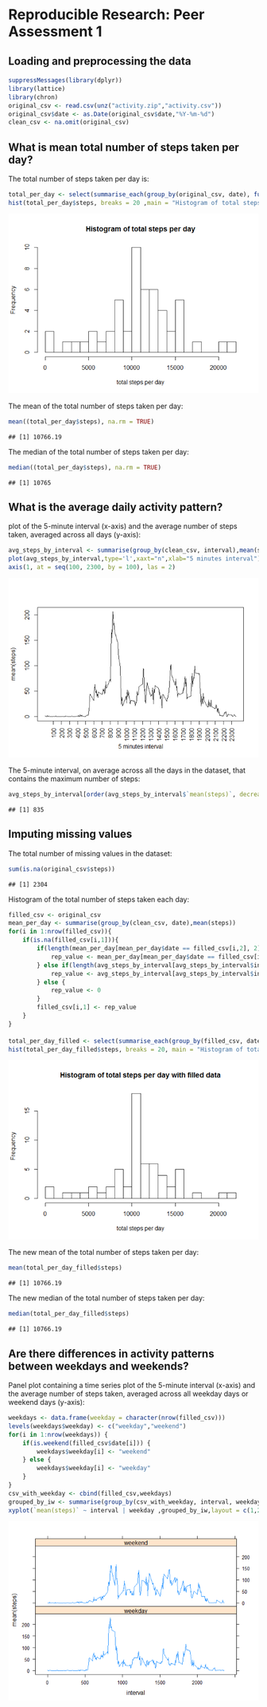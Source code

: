 # Reproducible Research: Peer Assessment 1


## Loading and preprocessing the data

```r
suppressMessages(library(dplyr))
library(lattice)
library(chron)
original_csv <- read.csv(unz("activity.zip","activity.csv"))
original_csv$date <- as.Date(original_csv$date,"%Y-%m-%d")
clean_csv <- na.omit(original_csv)
```

## What is mean total number of steps taken per day?
The total number of steps taken per day is:

```r
total_per_day <- select(summarise_each(group_by(original_csv, date), funs(sum)),date,steps)
hist(total_per_day$steps, breaks = 20 ,main = "Histogram of total steps per day", xlab = "total steps per day")
```

![](PA1_files/figure-html/unnamed-chunk-2-1.png) 

The mean of the total number of steps taken per day:

```r
mean((total_per_day$steps), na.rm = TRUE)
```

```
## [1] 10766.19
```

The median of the total number of steps taken per day:

```r
median((total_per_day$steps), na.rm = TRUE)
```

```
## [1] 10765
```


## What is the average daily activity pattern?

plot of the 5-minute interval (x-axis) and the average number of steps taken, averaged across all days (y-axis):

```r
avg_steps_by_interval <- summarise(group_by(clean_csv, interval),mean(steps))
plot(avg_steps_by_interval,type='l',xaxt="n",xlab="5 minutes interval")
axis(1, at = seq(100, 2300, by = 100), las = 2)
```

![](PA1_files/figure-html/unnamed-chunk-5-1.png) 

The 5-minute interval, on average across all the days in the dataset, that contains the maximum number of steps:

```r
avg_steps_by_interval[order(avg_steps_by_interval$`mean(steps)`, decreasing = T),][1,]$interval
```

```
## [1] 835
```


## Imputing missing values

The total number of missing values in the dataset:

```r
sum(is.na(original_csv$steps))
```

```
## [1] 2304
```

Histogram of the total number of steps taken each day:

```r
filled_csv <- original_csv
mean_per_day <- summarise(group_by(clean_csv, date),mean(steps))
for(i in 1:nrow(filled_csv)){
    if(is.na(filled_csv[i,1])){
        if(length(mean_per_day[mean_per_day$date == filled_csv[i,2], 2][[1]]) == 1){
            rep_value <- mean_per_day[mean_per_day$date == filled_csv[i,2], 2][[1]]
        } else if(length(avg_steps_by_interval[avg_steps_by_interval$interval == filled_csv[i,3], 2][[1]]) == 1) {
            rep_value <- avg_steps_by_interval[avg_steps_by_interval$interval == filled_csv[i,3], 2][[1]]
        } else {
            rep_value <- 0
        }
        filled_csv[i,1] <- rep_value
    }  
}

total_per_day_filled <- select(summarise_each(group_by(filled_csv, date), funs(sum)),date,steps)
hist(total_per_day_filled$steps, breaks = 20, main = "Histogram of total steps per day with filled data", xlab = "total steps per day")
```

![](PA1_files/figure-html/unnamed-chunk-8-1.png) 

The new mean of the total number of steps taken per day:

```r
mean(total_per_day_filled$steps)
```

```
## [1] 10766.19
```

The new median of the total number of steps taken per day:

```r
median(total_per_day_filled$steps)
```

```
## [1] 10766.19
```

## Are there differences in activity patterns between weekdays and weekends?

Panel plot containing a time series plot of the 5-minute interval (x-axis) and the average number of steps taken, 
averaged across all weekday days or weekend days (y-axis):

```r
weekdays <- data.frame(weekday = character(nrow(filled_csv)))
levels(weekdays$weekday) <- c("weekday","weekend")
for(i in 1:nrow(weekdays)) {
    if(is.weekend(filled_csv$date[i])) {
        weekdays$weekday[i] <- "weekend"
    } else {
        weekdays$weekday[i] <- "weekday"
    }
}
csv_with_weekday <- cbind(filled_csv,weekdays)
grouped_by_iw <- summarise(group_by(csv_with_weekday, interval, weekday),mean(steps))
xyplot(`mean(steps)` ~ interval | weekday ,grouped_by_iw,layout = c(1,2),type = 'l')
```

![](PA1_files/figure-html/unnamed-chunk-11-1.png) 
